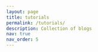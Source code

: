```yaml
---
layout: page
title: tutorials
permalink: /tutorials/
description: Collection of blogs
nav: true
nav_order: 5
---
```

